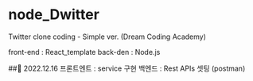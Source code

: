 # node_Dwitter
Twitter clone coding - Simple ver. (Dream Coding Academy)

front-end : React_template
back-den : Node.js

##📌 2022.12.16
프론트엔트 : service 구현
백엔드 : Rest APIs 셋팅 (postman)
